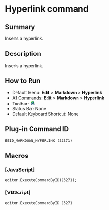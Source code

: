 # Hyperlink command

## Summary

Inserts a hyperlink.

## Description

Inserts a hyperlink.

## How to Run

- Default Menu: **Edit** \> **Markdown** \> **Hyperlink**
- [All Commands](../tools/all_commands): **Edit** \> **Markdown** \> **Hyperlink**
- Toolbar: ![](../../images/hyperlink.png)
- Status Bar: None
- Default Keyboard Shortcut: None

## Plug-in Command ID

```
EEID_MARKDOWN_HYPERLINK (23271)
```

## Macros

### \[JavaScript\]

```
editor.ExecuteCommandByID(23271);
```

### \[VBScript\]

```
editor.ExecuteCommandByID 23271
```
